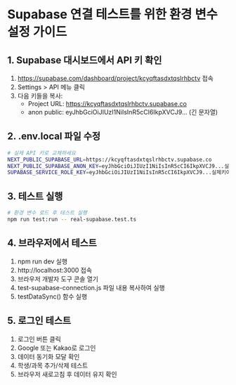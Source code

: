# Supabase 연결 테스트를 위한 환경 변수 설정 가이드

## 1. Supabase 대시보드에서 API 키 확인

1. https://supabase.com/dashboard/project/kcyqftasdxtqslrhbctv 접속
2. Settings > API 메뉴 클릭
3. 다음 키들을 복사:
   - Project URL: https://kcyqftasdxtqslrhbctv.supabase.co
   - anon public: eyJhbGciOiJIUzI1NiIsInR5cCI6IkpXVCJ9... (긴 문자열)

## 2. .env.local 파일 수정

```bash
# 실제 API 키로 교체하세요
NEXT_PUBLIC_SUPABASE_URL=https://kcyqftasdxtqslrhbctv.supabase.co
NEXT_PUBLIC_SUPABASE_ANON_KEY=eyJhbGciOiJIUzI1NiIsInR5cCI6IkpXVCJ9...실제키여기에
SUPABASE_SERVICE_ROLE_KEY=eyJhbGciOiJIUzI1NiIsInR5cCI6IkpXVCJ9...실제키여기에
```

## 3. 테스트 실행

```bash
# 환경 변수 로드 후 테스트 실행
npm run test:run -- real-supabase.test.ts
```

## 4. 브라우저에서 테스트

1. npm run dev 실행
2. http://localhost:3000 접속
3. 브라우저 개발자 도구 콘솔 열기
4. test-supabase-connection.js 파일 내용 복사하여 실행
5. testDataSync() 함수 실행

## 5. 로그인 테스트

1. 로그인 버튼 클릭
2. Google 또는 Kakao로 로그인
3. 데이터 동기화 모달 확인
4. 학생/과목 추가/삭제 테스트
5. 브라우저 새로고침 후 데이터 유지 확인

